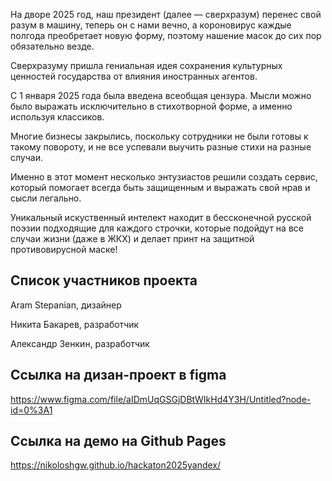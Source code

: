На дворе 2025 год, наш президент (далее — сверхразум) перенес свой разум в машину, теперь он с нами вечно, а короновирус каждые полгода преобретает новую форму, поэтому нашение масок до сих пор обязательно везде.  

Сверхразуму пришла гениальная идея сохранения культурных ценностей государства от влияния иностранных агентов. 

С 1 января 2025 года была введена всеобщая цензура. Мысли можно было выражать исключительно в стихотворной форме, а именно используя классиков. 

Многие бизнесы закрылись, поскольку сотрудники не были готовы к такому повороту, и не все успевали выучить разные стихи на разные случаи. 

Именно в этот момент несколько энтузиастов решили создать сервис, который помогает всегда быть защищенным и выражать свой нрав и сысли легально. 

Уникальный искуственный интелект находит в бессконечной русской поэзии подходящие для каждого строчки, которые подойдут на все случаи жизни (даже в ЖКХ) и делает принт на защитной противовирусной маске!


## Список участников проекта
Aram Stepanian, дизайнер

Никита Бакарев, разработчик

Александр Зенкин, разработчик

## Ссылка на дизан-проект в figma
https://www.figma.com/file/aIDmUqGSGjDBtWIkHd4Y3H/Untitled?node-id=0%3A1

## Ссылка на демо на Github Pages
https://nikoloshgw.github.io/hackaton2025yandex/
